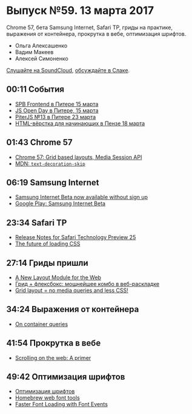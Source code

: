 # Выпуск №59. 13 марта 2017

Chrome 57, бета Samsung Internet, Safari TP, гриды на практике, выражения от контейнера, прокрутка в вебе, оптимизация шрифтов.

- Ольга Алексашенко
- Вадим Макеев
- Алексей Симоненко

[Слушайте на SoundCloud](https://soundcloud.com/web-standards/episode-59), [обсуждайте в Слаке](https://web-standards.slack.com/messages/podcast/).

## 00:11 События

- [SPB Frontend в Питере 15 марта](https://vk.com/spb_frontend_birthday_170315)
- [JS Open Day в Питере, 15 марта](https://events.epam.com/events/js-open-day)
- [PiterJS №13 в Питере 23 марта](https://meetabit.com/events/piterjs-13)
- [HTML-вёрстка для начинающих в Пензе 18 марта](https://vk.com/mkhtmlverstka)

## 01:43 Chrome 57

- [Chrome 57: Grid based layouts, Media Session API](https://youtu.be/57Scec2XPd0)
- [MDN: `text-decoration-skip`](https://developer.mozilla.org/en-US/docs/Web/CSS/text-decoration-skip)

## 06:19 Samsung Internet

- [Samsung Internet Beta now available without sign up](https://medium.com/p/e0d5d4010838)
- [Google Play: Samsung Internet Beta](https://play.google.com/store/apps/details?id=com.sec.android.app.sbrowser.beta)

## 23:34 Safari TP

- [Release Notes for Safari Technology Preview 25](https://webkit.org/blog/7432/release-notes-for-safari-technology-preview-25/)
- [The future of loading CSS](https://jakearchibald.com/2016/link-in-body/)

## 27:14 Гриды пришли

- [A New Layout Module for the Web](https://webkit.org/blog/7434/css-grid-layout-a-new-layout-module-for-the-web/)
- [Грид + флексбокс: мощнейшее комбо в веб-раскладке](http://css-live.ru/articles-css/grid-fleksboks-moshhnejshee-kombo-v-veb-raskladke.html)
- [Grid layout = no media queries and less CSS!](https://twitter.com/guilh/status/839625256750940160)

## 34:24 Выражения от контейнера

- [On container queries](https://ethanmarcotte.com/wrote/on-container-queries/)

## 41:54 Прокрутка в вебе

- [Scrolling on the web: A primer](https://blogs.windows.com/msedgedev/2017/03/08/scrolling-on-the-web/)

## 49:42 Оптимизация шрифтов

- [Оптимизация шрифтов](http://nicothin.pro/page/webfonts-min)
- [Homebrew web font tools](https://github.com/bramstein/homebrew-webfonttools)
- [Faster Font Loading with Font Events](https://jonsuh.com/blog/font-loading-with-font-events/)
